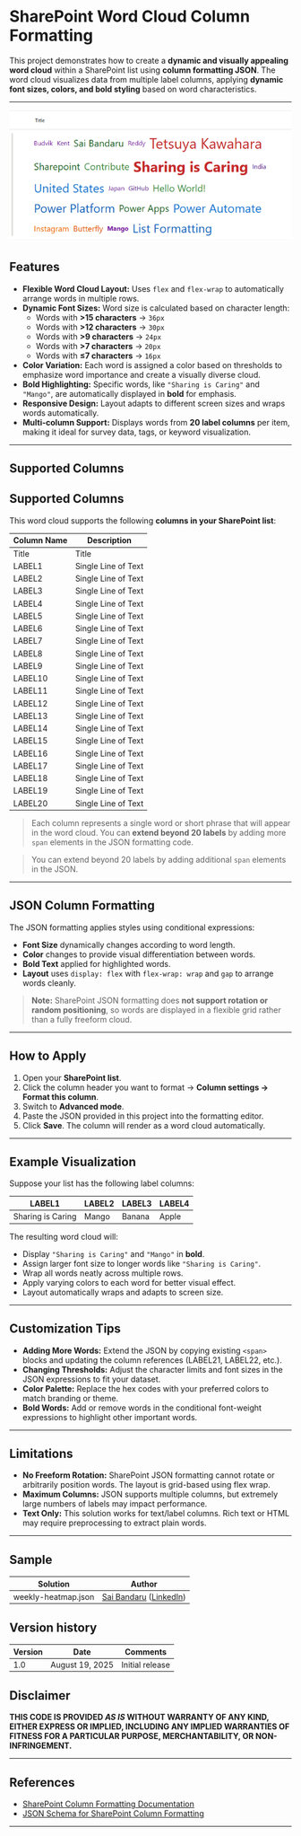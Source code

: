# SharePoint Word Cloud Column Formatting

This project demonstrates how to create a **dynamic and visually appealing word cloud** within a SharePoint list using **column formatting JSON**. The word cloud visualizes data from multiple label columns, applying **dynamic font sizes, colors, and bold styling** based on word characteristics.

---

![screenshot of the sample](assets/screenshot.png)


## Features

- **Flexible Word Cloud Layout:** Uses `flex` and `flex-wrap` to automatically arrange words in multiple rows.
- **Dynamic Font Sizes:** Word size is calculated based on character length:
  - Words with **>15 characters** → `36px`
  - Words with **>12 characters** → `30px`
  - Words with **>9 characters** → `24px`
  - Words with **>7 characters** → `20px`
  - Words with **≤7 characters** → `16px`
- **Color Variation:** Each word is assigned a color based on thresholds to emphasize word importance and create a visually diverse cloud.
- **Bold Highlighting:** Specific words, like `"Sharing is Caring"` and `"Mango"`, are automatically displayed in **bold** for emphasis.
- **Responsive Design:** Layout adapts to different screen sizes and wraps words automatically.
- **Multi-column Support:** Displays words from **20 label columns** per item, making it ideal for survey data, tags, or keyword visualization.

---

## Supported Columns

## Supported Columns

This word cloud supports the following **columns in your SharePoint list**:

| Column Name | Description |
|-------------|-------------|
| Title     | Title |
| LABEL1    | Single Line of Text |
| LABEL2    | Single Line of Text |
| LABEL3    | Single Line of Text |
| LABEL4    | Single Line of Text |
| LABEL5    | Single Line of Text |
| LABEL6    | Single Line of Text |
| LABEL7    | Single Line of Text |
| LABEL8    | Single Line of Text |
| LABEL9    | Single Line of Text |
| LABEL10   | Single Line of Text |
| LABEL11   | Single Line of Text |
| LABEL12   | Single Line of Text |
| LABEL13   | Single Line of Text |
| LABEL14   | Single Line of Text |
| LABEL15   | Single Line of Text |
| LABEL16   | Single Line of Text |
| LABEL17   | Single Line of Text |
| LABEL18   | Single Line of Text |
| LABEL19   | Single Line of Text |
| LABEL20   | Single Line of Text |

> Each column represents a single word or short phrase that will appear in the word cloud. You can **extend beyond 20 labels** by adding more `span` elements in the JSON formatting code.


> You can extend beyond 20 labels by adding additional `span` elements in the JSON.

---

## JSON Column Formatting

The JSON formatting applies styles using conditional expressions:

- **Font Size** dynamically changes according to word length.
- **Color** changes to provide visual differentiation between words.
- **Bold Text** applied for highlighted words.
- **Layout** uses `display: flex` with `flex-wrap: wrap` and `gap` to arrange words cleanly.

> **Note:** SharePoint JSON formatting does **not support rotation or random positioning**, so words are displayed in a flexible grid rather than a fully freeform cloud.

---

## How to Apply

1. Open your **SharePoint list**.
2. Click the column header you want to format → **Column settings → Format this column**.
3. Switch to **Advanced mode**.
4. Paste the JSON provided in this project into the formatting editor.
5. Click **Save**. The column will render as a word cloud automatically.

---

## Example Visualization

Suppose your list has the following label columns:

| LABEL1           | LABEL2     | LABEL3    | LABEL4 |
|-----------------|-----------|-----------|--------|
| Sharing is Caring | Mango      | Banana    | Apple  |

The resulting word cloud will:

- Display `"Sharing is Caring"` and `"Mango"` in **bold**.
- Assign larger font size to longer words like `"Sharing is Caring"`.
- Wrap all words neatly across multiple rows.
- Apply varying colors to each word for better visual effect.
- Layout automatically wraps and adapts to screen size.

---

## Customization Tips

- **Adding More Words:** Extend the JSON by copying existing `<span>` blocks and updating the column references (LABEL21, LABEL22, etc.).
- **Changing Thresholds:** Adjust the character limits and font sizes in the JSON expressions to fit your dataset.
- **Color Palette:** Replace the hex codes with your preferred colors to match branding or theme.
- **Bold Words:** Add or remove words in the conditional font-weight expressions to highlight other important words.

---

## Limitations

- **No Freeform Rotation:** SharePoint JSON formatting cannot rotate or arbitrarily position words. The layout is grid-based using flex wrap.
- **Maximum Columns:** JSON supports multiple columns, but extremely large numbers of labels may impact performance.
- **Text Only:** This solution works for text/label columns. Rich text or HTML may require preprocessing to extract plain words.

---
## Sample

Solution|Author
--------|---------
weekly-heatmap.json | [Sai Bandaru](https://github.com/saiiiiiii) ([LinkedIn](https://www.linkedin.com/in/sai-bandaru-97a946153/))

## Version history

Version|Date|Comments
-------|----|--------
1.0|August 19, 2025|Initial release

## Disclaimer
**THIS CODE IS PROVIDED *AS IS* WITHOUT WARRANTY OF ANY KIND, EITHER EXPRESS OR IMPLIED, INCLUDING ANY IMPLIED WARRANTIES OF FITNESS FOR A PARTICULAR PURPOSE, MERCHANTABILITY, OR NON-INFRINGEMENT.**

---

## References

- [SharePoint Column Formatting Documentation](https://learn.microsoft.com/en-us/sharepoint/dev/declarative-customization/column-formatting)
- [JSON Schema for SharePoint Column Formatting](https://developer.microsoft.com/json-schemas/sp/v2/column-formatting.schema.json)

---

